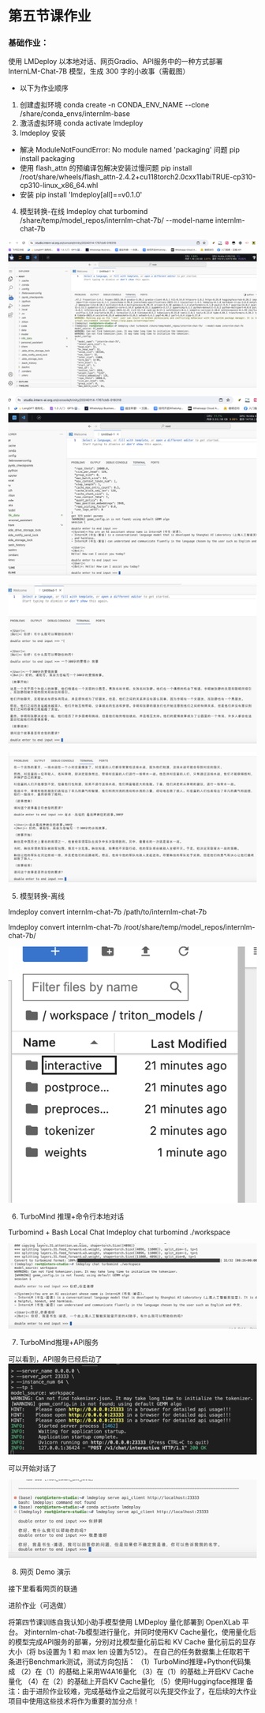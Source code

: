 # 第五节课作业

### 基础作业：

使用 LMDeploy 以本地对话、网页Gradio、API服务中的一种方式部署 InternLM-Chat-7B 模型，生成 300 字的小故事（需截图）

- 以下为作业顺序

1. 创建虚拟环境
conda create -n CONDA_ENV_NAME --clone /share/conda_envs/internlm-base
2. 激活虚拟环境
conda activate lmdeploy
3. lmdeploy 安装
- 解决 ModuleNotFoundError: No module named 'packaging' 问题
pip install packaging
- 使用 flash_attn 的预编译包解决安装过慢问题
pip install /root/share/wheels/flash_attn-2.4.2+cu118torch2.0cxx11abiTRUE-cp310-cp310-linux_x86_64.whl
- 安装
pip install 'lmdeploy[all]==v0.1.0'
4. 模型转换-在线
lmdeploy chat turbomind /share/temp/model_repos/internlm-chat-7b/  --model-name internlm-chat-7b


![Alt text](src/6-image-8.png)

![Alt text](src/6-image-9.png)


![Alt text](src/6-image-10.png)

![Alt text](src/6-image-11.png)

5. 模型转换-离线

lmdeploy convert internlm-chat-7b /path/to/internlm-chat-7b

lmdeploy convert internlm-chat-7b  /root/share/temp/model_repos/internlm-chat-7b/


![Alt text](src/6-image-12.png)

6. TurboMind 推理+命令行本地对话

Turbomind + Bash Local Chat
lmdeploy chat turbomind ./workspace

![Alt text](src/6-image-13.png)


7. TurboMind推理+API服务

可以看到，API服务已经启动了
![Alt text](image.png)

可以开始对话了

![Alt text](src/6-image-14.png)

8. 网页 Demo 演示

接下里看看网页的联通













进阶作业（可选做）

将第四节课训练自我认知小助手模型使用 LMDeploy 量化部署到 OpenXLab 平台。
对internlm-chat-7b模型进行量化，并同时使用KV Cache量化，使用量化后的模型完成API服务的部署，分别对比模型量化前后和 KV Cache 量化前后的显存大小（将 bs设置为 1 和 max len 设置为512）。
在自己的任务数据集上任取若干条进行Benchmark测试，测试方向包括：
（1）TurboMind推理+Python代码集成
（2）在（1）的基础上采用W4A16量化
（3）在（1）的基础上开启KV Cache量化
（4）在（2）的基础上开启KV Cache量化
（5）使用Huggingface推理
备注：由于进阶作业较难，完成基础作业之后就可以先提交作业了，在后续的大作业项目中使用这些技术将作为重要的加分点！
